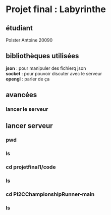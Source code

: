 # Projet final : Labyrinthe 

## étudiant 

Polster Antoine 20090

## bibliothèques utilisées 

__json__ : pour manipuler des fichierq json   
__socket__ : pour pouvoir discuter avec le serveur  
__opengl__ : parler de ça

## avancées 
### lancer le serveur 

## lancer serveur 
### pwd
### ls
### cd projetfinal1/code
### ls
### cd PI2CChampionshipRunner-main
### ls

